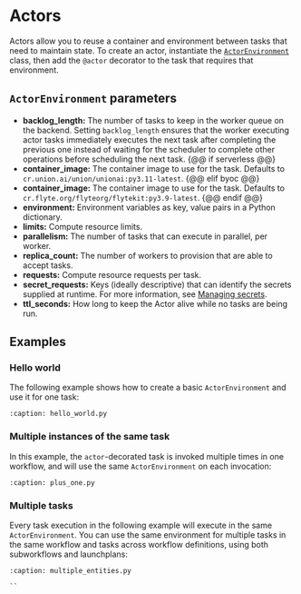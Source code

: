 # Actors

Actors allow you to reuse a container and environment between tasks that need to maintain state. To create an actor, instantiate the [`ActorEnvironment`](../api/sdk/actor.actorenvironment) class, then add the `@actor` decorator to the task that requires that environment.

## `ActorEnvironment` parameters

* **backlog_length:** The number of tasks to keep in the worker queue on the backend. Setting `backlog_length` ensures that the worker executing actor tasks immediately executes the next task after completing the previous one instead of waiting for the scheduler to complete other operations before scheduling the next task.
{@@ if serverless @@}
* **container_image:** The container image to use for the task. Defaults to `cr.union.ai/union/unionai:py3.11-latest`.
{@@ elif byoc @@}
* **container_image:** The container image to use for the task. Defaults to `cr.flyte.org/flyteorg/flytekit:py3.9-latest`.
{@@ endif @@}
* **environment:** Environment variables as key, value pairs in a Python dictionary.
* **limits:** Compute resource limits.
* **parallelism:** The number of tasks that can execute in parallel, per worker.
* **replica_count:** The number of workers to provision that are able to accept tasks.
* **requests:** Compute resource requests per task.
* **secret_requests:** Keys (ideally descriptive) that can identify the secrets supplied at runtime. For more information, see [Managing secrets](../getting-started/managing-secrets).
* **ttl_seconds:** How long to keep the Actor alive while no tasks are being run.

## Examples

### Hello world

The following example shows how to create a basic `ActorEnvironment` and use it for one task:

```{rli} https://raw.githubusercontent.com/unionai/examples/378e3e8853086fd7161ed0b05253a6150465cdea/guides/02_core_concepts/actors/hello_world.py
:caption: hello_world.py

```

### Multiple instances of the same task

In this example, the `actor`-decorated task is invoked multiple times in one workflow, and will use the same `ActorEnvironment` on each invocation:

```{rli} https://raw.githubusercontent.com/unionai/examples/378e3e8853086fd7161ed0b05253a6150465cdea/guides/02_core_concepts/actors/plus_one.py
:caption: plus_one.py

```

### Multiple tasks

Every task execution in the following example will execute in the same `ActorEnvironment`. You can use the same environment for multiple tasks in the same workflow and tasks across workflow definitions, using both subworkflows and launchplans:

```{rli} https://raw.githubusercontent.com/unionai/examples/378e3e8853086fd7161ed0b05253a6150465cdea/guides/02_core_concepts/actors/multiple_tasks.py
:caption: multiple_entities.py

``